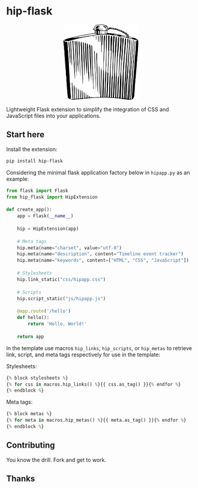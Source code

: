 # hip-flask

<p align="center">
    <img src="flask.svg" width="200" height="200" alt="Hip flask" />
</p>

Lightweight Flask extension to simplify the integration of CSS and JavaScript files
into your applications.

## Start here 

Install the extension:

```sh
pip install hip-flask
```

Considering the minimal flask application factory below in `hipapp.py` as an example:

```python
from flask import Flask
from hip_flask import HipExtension

def create_app():
    app = Flask(__name__)

    hip = HipExtension(app)

    # Meta tags
    hip.meta(name="charset", value="utf-8")
    hip.meta(name="description", content="Timeline event tracker")
    hip.meta(name="keywords", content=["HTML", "CSS", "JavaScript"])
    
    # Stylesheets
    hip.link_static("css/hipapp.css")

    # Scripts
    hip.script_static("js/hipapp.js")

    @app.route('/hello')
    def hello():
        return 'Hello, World!'

    return app
```

In the template use macros `hip_links`, `hip_scripts`, or `hip_metas` to retrieve link,
script, and meta tags respectively for use in the template:

Stylesheets:

```python
{% block stylesheets %}
{% for css in macros.hip_links() %}{{ css.as_tag() }}{% endfor %}
{% endblock %}
```

Meta tags:

```python
{% block metas %}
{% for meta in macros.hip_metas() %}{{ meta.as_tag() }}{% endfor %}
{% endblock %}
```

## Contributing

You know the drill. Fork and get to work.

## Thanks
